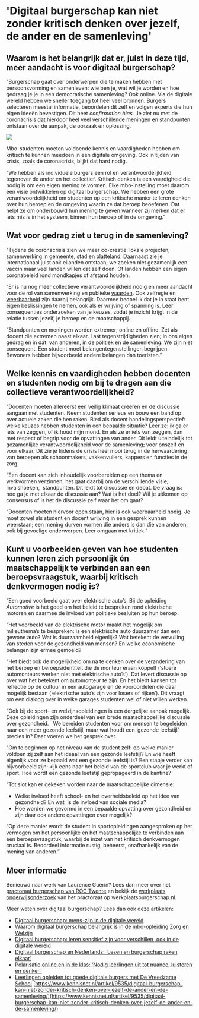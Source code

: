 # 'Digitaal burgerschap kan niet zonder kritisch denken over jezelf, de ander en de samenleving'
## Waarom is het belangrijk dat er, juist in deze tijd, meer aandacht is voor digitaal burgerschap? 

“Burgerschap gaat over onderwerpen die te maken hebben met persoonsvorming en samenleven: wie ben je, wat wil je worden en hoe gedraag je je in een democratische samenleving? Ook online. Via de digitale wereld hebben we sneller toegang tot heel veel bronnen. Burgers selecteren meestal informatie, beoordelen dit zelf en volgen experts die hun eigen ideeën bevestigen. Dit heet _confirmation bias_. Je ziet nu met de coronacrisis dat hierdoor heel veel verschillende meningen en standpunten ontstaan over de aanpak, de oorzaak en oplossing. 

![](https://www.kennisnet.nl/app/uploads/kennisnet/digitale-geletterdheid/afbeeldingen/kennisnet-laurence-geurrin-1024x581.jpg)

Mbo-studenten moeten voldoende kennis en vaardigheden hebben om kritisch te kunnen meedoen in een digitale omgeving. Ook in tijden van crisis, zoals de coronacrisis, blijkt dat hard nodig.

“We hebben als individuele burgers een rol en verantwoordelijkheid tegenover de ander en het collectief. Kritisch denken is een vaardigheid die nodig is om een eigen mening te vormen. Elke mbo-instelling moet daarom een visie ontwikkelen op digitaal burgerschap. We hebben een grote verantwoordelijkheid om studenten op een kritische manier te leren denken over hun beroep en de omgeving waarin ze dat beroep beoefenen. Dat helpt ze om onderbouwd hun mening te geven wanneer zij merken dat er iets mis is in het systeem, binnen hun beroep of in de omgeving.”

## Wat voor gedrag ziet u terug in de samenleving?

“Tijdens de coronacrisis zien we meer co-creatie: lokale projecten, samenwerking in gemeente, stad en platteland. Daarnaast zie je internationaal juist ook eilanden ontstaan; we zoeken niet gezamenlijk een vaccin maar veel landen willen dat zelf doen. Of landen hebben een eigen coronabeleid rond mondkapjes of afstand houden. 

“Er is nu nog meer collectieve verantwoordelijkheid nodig en meer aandacht voor de rol van samenwerking en publieke [waarden](https://www.kennisnet.nl/artikel/6575/laat-waarden-zwaarder-wegen-bij-digitalisering/ "Bekijk link met titel: waarden"). Ook zelfregie en [weerbaarheid](https://www.kennisnet.nl/artikel/8308/digitale-weerbaarheid-in-het-mbo-weerbare-burgers-in-de-digitale-wereld-zijn-nodig/ "Bekijk link met titel: weerbaarheid") zijn daarbij belangrijk. Daarmee bedoel ik dat je in staat bent eigen beslissingen te nemen, ook als er wrijving of spanning is. Leer consequenties onderzoeken van je keuzes, zodat je inzicht krijgt in de relatie tussen jezelf, je beroep en de maatschappij.

“Standpunten en meningen worden extremer; online en offline. Zet als docent die extremen naast elkaar. Laat tegenstrijdigheden zien; in ons eigen gedrag en in dat  van anderen, in de politiek en de samenleving. We zijn niet consequent. Een student moet belangentegenstellingen begrijpen. Bewoners hebben bijvoorbeeld andere belangen dan toeristen.”  

## Welke kennis en vaardigheden hebben docenten en studenten nodig om bij te dragen aan die collectieve verantwoordelijkheid?

“Docenten moeten allereerst een veilig klimaat creëren en de discussie aangaan met studenten. Neem studenten serieus en bouw een band op over actuele zaken die hen raken. Bied als docent handelingsperspectief: welke keuzes hebben studenten in een bepaalde situatie? Leer ze: ik ga er iets van zeggen, of ik houd mijn mond. En als ze er iets van zeggen, dan met respect of begrip voor de opvattingen van ander. Dit leidt uiteindelijk tot gezamenlijke verantwoordelijkheid voor de samenleving; voor onszelf en voor elkaar. Dit zie je tijdens de crisis heel mooi terug in de herwaardering van beroepen als schoonmakers, vakkenvullers, kappers en functies in de zorg.

“Een docent kan zich inhoudelijk voorbereiden op een thema en werkvormen verzinnen, het gaat daarbij om de verschillende visie, invalshoeken,  standpunten. Dit leidt tot discussie en debat. De vraag is: hoe ga je met elkaar de discussie aan? Wat is het doel? Wil je uitkomen op consensus of is het de discussie zelf waar het om gaat?

“Docenten moeten hiervoor open staan, hier is ook weerbaarheid nodig. Je moet zowel als student en docent wrijving in een gesprek kunnen weerstaan; een mening durven vormen die anders is dan die van anderen, ook bij gevoelige onderwerpen. Leer omgaan met kritiek.”

## Kunt u voorbeelden geven van hoe studenten kunnen leren zich persoonlijk én maatschappelijk te verbinden aan een beroepsvraagstuk, waarbij kritisch denkvermogen nodig is?

“Een goed voorbeeld gaat over elektrische auto’s. Bij de opleiding _Automotive_ is het goed om het beleid te bespreken rond elektrische motoren en daarmee de invloed van politieke besluiten op hun beroep. 

“Het voorbeeld van de elektrische motor maakt het mogelijk om milieuthema’s te bespreken: is een elektrische auto duurzamer dan een gewone auto? Wat is duurzaamheid eigenlijk? Wat betekent de vervuiling van steden voor de gezondheid van mensen? En welke economische belangen zijn ermee gemoeid? 

“Het biedt ook de mogelijkheid om na te denken over de verandering van het beroep en beroepsidentiteit die de monteur eraan koppelt (‘stoere automonteurs werken niet met elektrische auto’s’). Dat levert discussie op over wat het betekent om automonteur te zijn. En het biedt kansen tot reflectie op de cultuur in een autogarage en de vooroordelen die daar mogelijk bestaan (‘elektrische auto’s zijn voor losers of rijken’). Dit vraagt om een dialoog  over in welke garages studenten wel of niet willen werken. 

“Ook bij de sport- en welzijnsopleidingen is een dergelijke aanpak mogelijk. Deze opleidingen zijn onderdeel van een brede maatschappelijke discussie over gezondheid.   We bereiden studenten voor om mensen te begeleiden naar een meer gezonde leefstijl, maar wat houdt een ‘gezonde leefstijl’ precies in? Daar voeren we het gesprek over.

“Om te beginnen op het niveau van de student zelf: op welke manier voldoen zij zelf aan het ideaal van een gezonde leefstijl? En wie heeft eigenlijk voor ze bepaald wat een gezonde leefstijl is? Een stapje verder kan bijvoorbeeld zijn: kijk eens naar het beleid van de sportclub waar je werkt of sport. Hoe wordt een gezonde leefstijl gepropageerd in de kantine? 

“Tot slot kan er gekeken worden naar de maatschappelijke dimensie: 

-   Welke invloed heeft school- en het overheidsbeleid op het idee van gezondheid? En wat  is de invloed van sociale media? 
-   Hoe worden we gevormd in een bepaalde opvatting over gezondheid en zijn daar ook andere opvattingen over mogelijk? 

“Op deze manier wordt de student in sportopleidingen aangesproken op het vermogen om het persoonlijke én het maatschappelijke te verbinden aan een beroepsvraagstuk, waarbij de inzet van het kritisch denkvermogen cruciaal is. Beoordeel informatie rustig, beheerst, onafhankelijk van de mening van anderen.”

## Meer informatie

Benieuwd naar werk van Laurence Guérin? Lees dan meer over het [practoraat burgerschap van ROC Twente](https://www.rocvantwente.nl/over-ons/practoraten/burgerschap.html "Bekijk link met titel:  practoraat burgerschap van ROC Twente") en bekijk de [werkplaats onderwijsonderzoek](https://werkplaatsburgerschap.nl/ "Bekijk link met titel:  werkplaats onderwijsonderzoek") van het practoraat op werkplaatsburgerschap.nl.

Meer weten over digitaal burgerschap? Lees dan ook deze artikelen:

-   [Digitaal burgerschap: mens-zijn in de digitale wereld](https://www.kennisnet.nl/artikel/6591/digitaal-burgerschap-mens-zijn-in-de-digitale-wereld/ "Bekijk link met titel: Digitaal burgerschap: mens-zijn in de digitale wereld")
-   [Waarom digitaal burgerschap belangrijk is in de mbo-opleiding Zorg en Welzijn](https://www.kennisnet.nl/artikel/6623/waarom-digitaal-burgerschap-belangrijk-is-in-de-mbo-opleiding-zorg-en-welzijn/ "Bekijk link met titel: Waarom digitaal burgerschap belangrijk is in de mbo-opleiding Zorg en Welzijn")
-   [Digitaal burgerschap: leren sensitief zijn voor verschillen, ook in de digitale wereld](https://www.kennisnet.nl/artikel/6641/digitaal-burgerschap-leren-sensitief-zijn-voor-verschillen-ook-in-de-digitale-wereld/ "Bekijk link met titel: Digitaal burgerschap: leren sensitief zijn voor verschillen, ook in de digitale wereld")
-   [Digitaal burgerschap en Nederlands: ‘Lezen en burgerschap raken elkaar’](https://www.kennisnet.nl/artikel/6860/digitaal-burgerschap-en-nederlands-lezen-en-burgerschap-raken-elkaar/ "Bekijk link met titel: Digitaal burgerschap en Nederlands: ‘Lezen en burgerschap raken elkaar’")
-   [Polarisatie online en in de klas: ‘Nodig leerlingen uit tot nuance, luisteren en denken’](https://www.kennisnet.nl/artikel/6671/polarisatie-online-en-in-de-klas-nodig-leerlingen-uit-tot-nuance-luisteren-en-denken/ "Bekijk link met titel: Polarisatie online en in de klas: ‘Nodig leerlingen uit tot nuance, luisteren en denken’")
-   [Leerlingen opleiden tot goede digitale burgers met De Vreedzame School](https://www.kennisnet.nl/artikel/6675/leerlingen-opleiden-tot-goede-digitale-burgers-met-de-vreedzame-school/ "Bekijk link met titel: Leerlingen opleiden tot goede digitale burgers met De Vreedzame School") 
    [https://www.kennisnet.nl/artikel/9535/digitaal-burgerschap-kan-niet-zonder-kritisch-denken-over-jezelf-de-ander-en-de-samenleving/](https://www.kennisnet.nl/artikel/9535/digitaal-burgerschap-kan-niet-zonder-kritisch-denken-over-jezelf-de-ander-en-de-samenleving/)
